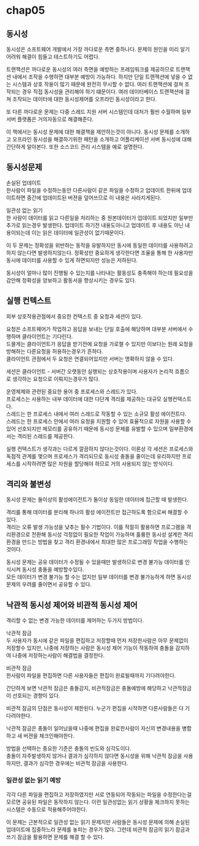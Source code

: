 # chap05
## 동시성
동시성은 소프트웨어 개발에서 가장 까다로운 측면 중하나다. 
문제의 원인을 미리 알기 어려워 해결이 힘들고 테스트하기도 어렵다.

트랜잭션은 까다로운 동시성의 여러 측면을 예방하는 프레임워크를 제공하므로 트랜잭션 내에서 조작을 수행하면 대부분 예방이 가능하다.
하지만 단일 트랜잭션에 넣을 수 없는 시스템과 상호 작용이 많기 때문에 완전히 무시할 수 없다.
여러 트랜잭션에 걸쳐 조작되는 경우 직접 동시성을 관리해야 하기 떄문이다.
여러 데이터베이스 트랜잭션에 걸쳐 조작되는 데이터에 대한 동시성제어를 오프라인 동시성이라고 한다.

또 다른 까다로운 문제는 다중 스레드 지원 서버 시스템인데 대처가 훨씬 수월하며 일부 서버 플랫폼은 거의자동으로 해결해준다.

이 책에서는 동시성 문제에 대한 해결책을 제안하는것이 아니다. 동시성 문제를 소개하고 오프라인 동시성을 해결하기위한 패턴을 소개하고
어플리케이션 서버 동시성에 대해 간단하게 알아본다. 또한 소스코드 관리 시스템을 예로 설명한다.

## 동시성문제
손실된 업데이트  
한사람이 파일을 수정하는동안 다른사람이 같은 파일을 수정하고 업데이트 한뒤에 업데이트하면 중간에 업데이트된 버젼을 
덮어쓰므로 이 내용은 사라지게된다.

일관성 없는 읽기  
한 사람이 데이터를 읽고 다른일을 처리하는 중 원본데이터가 업데이트 되었지만 일부만 추가로 읽는경우 발생한다.
업데이트 하기전 내용도아니고 업데이트 후 내용도 아닌 내용이되는데 이는 읽은 데이터에 일관성이 없기때문이다.

이 두 문제는 정확성을 위반하는 동작을 유발하지만 동시에 동일한 데이터를 사용하려고 하지 않는다면 발생하지않는다.
정확성만 중요하게 생각한다면 조율을 통해 한 사용자만 동시에 데이터를 사용할 수 있게 하면되지만 성능은 저하된다.

동시성이 얼마나 많이 진행될 수 있는지를 나타내는 활동성도 충족해야 하는데 필요성을 감안해 정확성을 양보하고 활동서을 향상시키는 경우도 있다.

## 실행 컨텍스트
외부 상호작용관점에서 중요한 컨텍스트 중 요청과 세션이 있다.  

요청은 소프트웨어가 작업하고 응답을 보내는 단일 호출에 해당하며 대부분 서버에서 수행하며 클라이언트는 기다린다.  
드믈게는 클라이언트가 응답을 받기전에 요청을 가로챌 수 있지만 이보다는 원래 요청을 방해하는 다른요청을 허용하는경우가 흔하다.  
클라이언트 관점에서 두 요청은 연결되어있지만 서버는 명확하지 않을 수 있다.

세션은 클라이언트 - 서버간 오랫동안 실행되는 상호작용이며 사용자가 논리적 흐름으로 생각하는 요청으로 이뤄지는경우가 많다.

운영체제와 관련된 중요한 용어 중 프로세스와 스레드가 있다.  
프로세스는 사용하는 내부 데이터에 대한 다단계 격리를 제공하는 대규모 실행컨텍스트다.  
스레드는 한 프로세스 내에서 여러 스레드로 작동할 수 있는 소규모 활성 에이전트다.  
스레드는 한 프로세스 안에서 여러 요청을 지원할 수 있어 효율적으로 자원을 사용할 수 있어 선호되지만
메모리를 공유하기 때문에 동시성 문제를 유발할 수 있으며 일부환경에서는 격리된 스레드를 제공한다.

실행 컨텍스트가 생각과는 다르게 깔끔하지 않다는것이다. 
이론상 각 세션은 프로세스와 독점적 관계를 맺으며 프로세스가 격리되므로 동시성 충돌을 줄이는데 유리하지만
프로세스를 시작하려면 많은 자원을 할당해야 하므로 거의 사용되지 않는 방식이다.


## 격리와 불변성
동시성 문제는 둘이상의 활성에이전트가 둘이상 동일한 데이터에 접근할 때 발생한다.  

격리를 통해 데이터를 분리해 하나의 활성 에이전트만 접근하도록 함으로써 해결할 수 있다.  
격리는 오류 발생 가능성을 낮추는 필수 기법이다. 이를 적절히 활용하면 프로그램을 격리환경으로 전환해 동시성
걱정없이 필요한 작업이 가능하며 훌륭한 동시성 설계란 격리 환경을 만드는 방법을 찾고 격리 환경내에서 최대한 많은
프로그래밍 작업을 수행하는 것이다.

동시성 문제는 공유 데이터가 수정될 수 있을때만 발생하므로 변경 불가능 데이터를 인식시켜 동시성 충돌을 예방할수있다.  
모든 데이터가 변경 불가능 할 수는 없지만 일부 데이터를 변경 불가능하게 하면 동시성문제의 우려를 줄이면서 공유할 수 있다.

## 낙관적 동시성 제어와 비관적 동시성 제어
격리할 수 없는 변경 가능한 데이터를 제어하는 두가지 방법이다.

낙관적 잠금  
두 사용자가 동시에 같은 파일을 편집하고 저장할때 먼저 저장한사람은 아무 문제없이 저장할수 있지만,
나중에 저장하는 사람은 동시성 제어 기능이 작동하여 충돌을 감지하여 나중에 저장하는사람이 해결법을 결정한다.  

비관적 잠금  
한사람이 파일을 편집하면 다른 사용자들은 편집이 완료될때까지 기다려야한다.

간단하게 보면 낙관적 잠금은 충돌감지, 비관적잠금은 충돌예방에 해당하고 낙관적잠금이 선호되는 경향이 있다. 

비관적 잠금의 단점은 동시성이 제한된다. 누군가 편집을 시작하면 다른사람들은 다 기다려야한다.

낙관적 잠금은 충돌이 일어났을때 나중에 편집을 완료한사람이 자신의 변경내용을 병합하고 새 버젼을 체크인해야한다. 

방법을 선택하는 중요한 기준은 충돌의 빈도와 심각도이다.  
충돌이 자주발생하지 않거나 결과가 심각하지 않다면 동시성을 위해 낙관적 잠금을 사용하지만, 결과가 심각한 경우에는 비관적 잠금을 사용한다.  

### 일관성 없는 읽기 예방
각각 다른 파일을 편집하고 저장하였지만 서로 연동되어 작동되는 파일을 수정한다는걸 모르면 공유된 파일은 동작하지 않는다. 이런 일관성없는 읽기 상황을 체크하지 못하는시스템은 수동으로 적용해주어야한다.

이 문제는 근본적으로 일관성 없는 읽기 문제지만 사람들은 동시성 문제에 의해 손실된 업데이트에 집중하느라 문제를 놓피는 경우가 많다. 그런데 비관적 잠금의 읽기 잠금과 쓰기 잠금을 활용하면 문제를 해결 할 수 있다. 




















